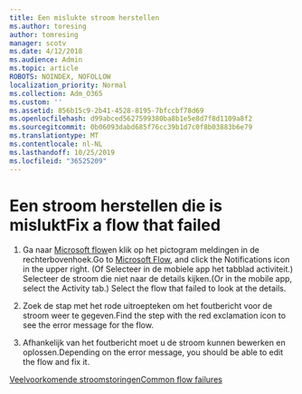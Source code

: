 ```yaml
---
title: Een mislukte stroom herstellen
ms.author: toresing
author: tomresing
manager: scotv
ms.date: 4/12/2018
ms.audience: Admin
ms.topic: article
ROBOTS: NOINDEX, NOFOLLOW
localization_priority: Normal
ms.collection: Adm_O365
ms.custom: ''
ms.assetid: 856b15c9-2b41-4528-8195-7bfccbf78d69
ms.openlocfilehash: d99abced5627599380ba8b1e5e8d7f8d1109a8f2
ms.sourcegitcommit: 0b06093dabd685f76cc39b1d7c0f8b03883b6e79
ms.translationtype: MT
ms.contentlocale: nl-NL
ms.lasthandoff: 10/25/2019
ms.locfileid: "36525209"
---
```

# <a name="fix-a-flow-that-failed"></a><span data-ttu-id="c6974-102">Een stroom herstellen die is mislukt</span><span class="sxs-lookup"><span data-stu-id="c6974-102">Fix a flow that failed</span></span>

1. <span data-ttu-id="c6974-103">Ga naar [Microsoft flow](https://flow.microsoft.com/)en klik op het pictogram meldingen in de rechterbovenhoek.</span><span class="sxs-lookup"><span data-stu-id="c6974-103">Go to [Microsoft Flow](https://flow.microsoft.com/), and click the Notifications icon in the upper right.</span></span> <span data-ttu-id="c6974-104">(Of Selecteer in de mobiele app het tabblad activiteit.) Selecteer de stroom die niet naar de details kijken.</span><span class="sxs-lookup"><span data-stu-id="c6974-104">(Or in the mobile app, select the Activity tab.) Select the flow that failed to look at the details.</span></span>
    
2. <span data-ttu-id="c6974-105">Zoek de stap met het rode uitroepteken om het foutbericht voor de stroom weer te gegeven.</span><span class="sxs-lookup"><span data-stu-id="c6974-105">Find the step with the red exclamation icon to see the error message for the flow.</span></span>
    
3. <span data-ttu-id="c6974-106">Afhankelijk van het foutbericht moet u de stroom kunnen bewerken en oplossen.</span><span class="sxs-lookup"><span data-stu-id="c6974-106">Depending on the error message, you should be able to edit the flow and fix it.</span></span> 
    
[<span data-ttu-id="c6974-107">Veelvoorkomende stroomstoringen</span><span class="sxs-lookup"><span data-stu-id="c6974-107">Common flow failures</span></span>](https://go.microsoft.com/fwlink/?linkid=872110)
  

